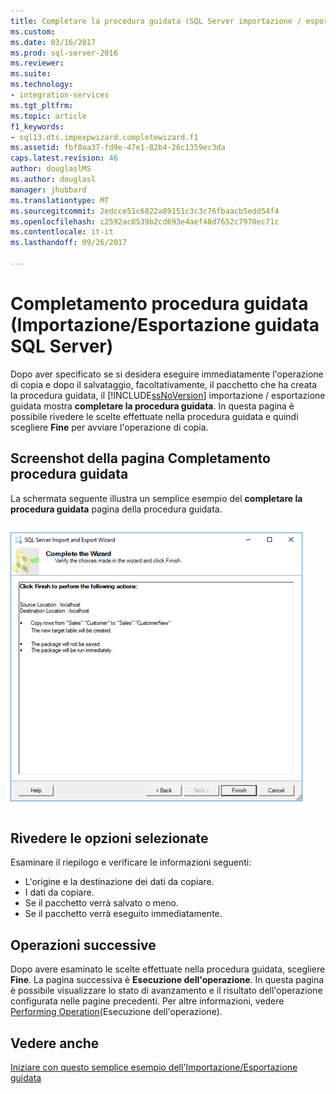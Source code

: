 ```yaml
---
title: Completare la procedura guidata (SQL Server importazione / esportazione guidata) | Documenti Microsoft
ms.custom: 
ms.date: 03/16/2017
ms.prod: sql-server-2016
ms.reviewer: 
ms.suite: 
ms.technology:
- integration-services
ms.tgt_pltfrm: 
ms.topic: article
f1_keywords:
- sql13.dts.impexpwizard.completewizard.f1
ms.assetid: fbf0aa37-fd9e-47e1-82b4-26c1359ec3da
caps.latest.revision: 46
author: douglaslMS
ms.author: douglasl
manager: jhubbard
ms.translationtype: MT
ms.sourcegitcommit: 2edcce51c6822a89151c3c3c76fbaacb5edd54f4
ms.openlocfilehash: c2592ac0539b2cd693e4aef48d7652c7970ec71c
ms.contentlocale: it-it
ms.lasthandoff: 09/26/2017

---
```

# <a name="complete-the-wizard-sql-server-import-and-export-wizard"></a>Completamento procedura guidata (Importazione/Esportazione guidata SQL Server)
Dopo aver specificato se si desidera eseguire immediatamente l'operazione di copia e dopo il salvataggio, facoltativamente, il pacchetto che ha creata la procedura guidata, il [!INCLUDE[ssNoVersion](../../includes/ssnoversion-md.md)] importazione / esportazione guidata mostra **completare la procedura guidata**. In questa pagina è possibile rivedere le scelte effettuate nella procedura guidata e quindi scegliere **Fine** per avviare l'operazione di copia.
 
## <a name="screen-shot-of-the-complete-the-wizard-page"></a>Screenshot della pagina Completamento procedura guidata 
 La schermata seguente illustra un semplice esempio del **completare la procedura guidata** pagina della procedura guidata.  
  
 ![Completare la pagina della procedura guidata di importazione / esportazione guidata](../../integration-services/import-export-data/media/complete.png "completare pagina della procedura guidata di importazione / esportazione guidata")  
  
## <a name="review-the-options-you-selected"></a>Rivedere le opzioni selezionate  
 
Esaminare il riepilogo e verificare le informazioni seguenti:  
-   L'origine e la destinazione dei dati da copiare.
-   I dati da copiare.
-   Se il pacchetto verrà salvato o meno.
-   Se il pacchetto verrà eseguito immediatamente.  
  
## <a name="whats-next"></a>Operazioni successive  
 Dopo avere esaminato le scelte effettuate nella procedura guidata, scegliere **Fine**. La pagina successiva è **Esecuzione dell'operazione**. In questa pagina è possibile visualizzare lo stato di avanzamento e il risultato dell'operazione configurata nelle pagine precedenti. Per altre informazioni, vedere [Performing Operation](../../integration-services/import-export-data/performing-operation-sql-server-import-and-export-wizard.md)(Esecuzione dell'operazione).
 
## <a name="see-also"></a>Vedere anche
[Iniziare con questo semplice esempio dell'Importazione/Esportazione guidata](../../integration-services/import-export-data/get-started-with-this-simple-example-of-the-import-and-export-wizard.md)


